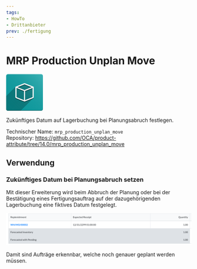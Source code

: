 ```yaml
---
tags:
- HowTo
- Drittanbieter
prev: ./fertigung
---
```

# MRP Production Unplan Move
![icon_oms_box](assets/icon_oms_box.png)

Zukünftiges Datum auf Lagerbuchung bei Planungsabruch festlegen.

Technischer Name: `mrp_production_unplan_move`\
Repository: <https://github.com/OCA/product-attribute/tree/14.0/mrp_production_unplan_move>

## Verwendung

### Zukünftiges Datum bei Planungsabruch setzen

Mit dieser Erweiterung wird beim Abbruch der Planung oder bei der Bestätigung eines Fertigungsauftrag auf der dazugehörigenden Lagerbuchung eine fiktives Datum festgelegt.

![](assets/MRP%20Production%20Unplan%20Move.png)

Damit sind Aufträge erkennbar, welche noch genauer geplant werden müssen.